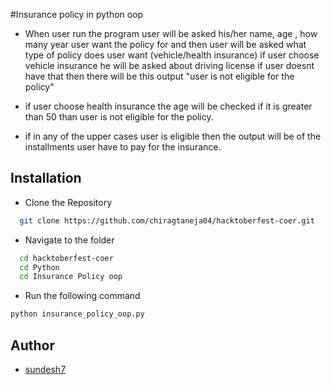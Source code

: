 #Insurance policy in python oop

- When user run the program user will be asked his/her name, age , how many year user want the policy 
for and then user will be asked what type of policy does user want (vehicle/health insurance)
if user choose vehicle insurance he will be asked about driving license 
if user doesnt have that then there will be this output "user is not eligible for the policy"

- if user choose health insurance the age will be checked if it is greater than 50 than 
user is not eligible for the policy.

- if in any of the upper cases user is eligible then the output will be of the installments
user have to pay for the insurance.

## Installation

- Clone the Repository
```bash
  git clone https://github.com/chiragtaneja04/hacktoberfest-coer.git
```
- Navigate to the folder
```bash
  cd hacktoberfest-coer  
  cd Python
  cd Insurance Policy oop
  ```
- Run the following command
```bash
python insurance_policy_oop.py
```
    

## Author

- [sundesh7](https://github.com/Sundesh7)

  
